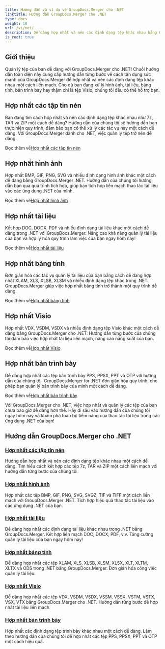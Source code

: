 ```yaml
---
title: Hướng dẫn và ví dụ về GroupDocs.Merger cho .NET
linktitle: Hướng dẫn GroupDocs.Merger cho .NET
type: docs
weight: 10
url: /vi/net/
description: Dễ dàng hợp nhất và nén các định dạng tệp khác nhau bằng GroupDocs.Merger .NET. Tìm hiểu hướng dẫn từng bước về cách hợp nhất hình ảnh, tài liệu và hơn thế nữa!
is_root: true
---
```

## Giới thiệu

Quản lý tệp của bạn dễ dàng với GroupDocs.Merger cho .NET! Chuỗi hướng dẫn toàn diện này cung cấp hướng dẫn từng bước về cách tận dụng sức mạnh của GroupDocs.Merger để hợp nhất và nén các định dạng tệp khác nhau một cách liền mạch. Cho dù bạn đang xử lý hình ảnh, tài liệu, bảng tính, bản trình bày hay thậm chí là tệp Visio, chúng tôi đều có thể hỗ trợ bạn.

## Hợp nhất các tập tin nén
Bạn đang tìm cách hợp nhất và nén các định dạng tệp khác nhau như 7z, TAR và ZIP một cách dễ dàng? Hướng dẫn của chúng tôi sẽ hướng dẫn bạn thực hiện quy trình, đảm bảo bạn có thể xử lý các tác vụ này một cách dễ dàng. Với GroupDocs.Merger dành cho .NET, việc quản lý tệp trở nên dễ dàng.

 Đọc thêm về[Hợp nhất các tập tin nén](./merge-compress-files/)

## Hợp nhất hình ảnh
Hợp nhất BMP, GIF, PNG, SVG và nhiều định dạng hình ảnh khác một cách dễ dàng bằng GroupDocs.Merger .NET. Hướng dẫn của chúng tôi hướng dẫn bạn qua quá trình tích hợp, giúp bạn tích hợp liền mạch thao tác tài liệu vào các ứng dụng .NET của mình.

 Đọc thêm về[Hợp nhất hình ảnh](./image-merging/)

## Hợp nhất tài liệu
Kết hợp DOC, DOCX, PDF và nhiều định dạng tài liệu khác một cách dễ dàng trong .NET với GroupDocs.Merger. Nâng cao khả năng quản lý tài liệu của bạn và hợp lý hóa quy trình làm việc của bạn ngay hôm nay!

 Đọc thêm về[Hợp nhất tài liệu](./document-merging/)

## Hợp nhất bảng tính
Đơn giản hóa các tác vụ quản lý tài liệu của bạn bằng cách dễ dàng hợp nhất XLAM, XLS, XLSB, XLSM và nhiều định dạng tệp khác trong .NET. GroupDocs.Merger giúp việc hợp nhất bảng tính trở thành một quy trình dễ dàng.

 Đọc thêm về[Hợp nhất bảng tính](./spreadsheet-merging/)

## Hợp nhất Visio
Hợp nhất VDX, VSDM, VSDX và nhiều định dạng tệp Visio khác một cách dễ dàng bằng GroupDocs.Merger cho .NET. Hướng dẫn từng bước của chúng tôi đảm bảo việc hợp nhất tài liệu liền mạch, nâng cao năng suất của bạn.

 Đọc thêm về[Hợp nhất Visio](./visio-merging/)

## Hợp nhất bản trình bày
Dễ dàng hợp nhất các tệp bản trình bày PPS, PPSX, PPT và OTP với hướng dẫn của chúng tôi. GroupDocs.Merger for .NET đơn giản hóa quy trình, cho phép bạn quản lý bản trình bày của mình một cách dễ dàng.

 Đọc thêm về[Hợp nhất bản trình bày](./presentation-merging/)

Với GroupDocs.Merger cho .NET, việc hợp nhất và quản lý các tệp của bạn chưa bao giờ dễ dàng hơn thế. Hãy đi sâu vào hướng dẫn của chúng tôi ngay hôm nay và khám phá toàn bộ tiềm năng của thao tác tài liệu trong các ứng dụng .NET của bạn!
## Hướng dẫn GroupDocs.Merger cho .NET
### [Hợp nhất các tập tin nén](./merge-compress-files/)
Hướng dẫn hợp nhất và nén các định dạng tệp khác nhau một cách dễ dàng. Tìm hiểu cách kết hợp các tệp 7z, TAR và ZIP một cách liền mạch với hướng dẫn từng bước của chúng tôi.
### [Hợp nhất hình ảnh](./image-merging/)
Hợp nhất các tệp BMP, GIF, PNG, SVG, SVGZ, TIF và TIFF một cách liền mạch với GroupDocs.Merger .NET. Tích hợp hiệu quả thao tác tài liệu vào các ứng dụng .NET của bạn.
### [Hợp nhất tài liệu](./document-merging/)
Dễ dàng hợp nhất các định dạng tài liệu khác nhau trong .NET bằng GroupDocs.Merger. Kết hợp liền mạch DOC, DOCX, PDF, v.v. Tăng cường quản lý tài liệu của bạn ngay hôm nay!
### [Hợp nhất bảng tính](./spreadsheet-merging/)
Dễ dàng hợp nhất các tệp XLAM, XLS, XLSB, XLSM, XLSX, XLT, XLTM, XLTX và ODS trong .NET bằng GroupDocs.Merger. Đơn giản hóa công việc quản lý tài liệu.
### [Hợp nhất Visio](./visio-merging/)
Dễ dàng hợp nhất các tệp VDX, VSDM, VSDX, VSSM, VSSX, VSTM, VSTX, VSX, VTX bằng GroupDocs.Merger cho .NET. Hướng dẫn từng bước để hợp nhất tài liệu liền mạch.
### [Hợp nhất bản trình bày](./presentation-merging/)
Hợp nhất các định dạng tệp trình bày khác nhau một cách dễ dàng. Làm theo hướng dẫn của chúng tôi để hợp nhất các tệp PPS, PPSX, PPT và OTP một cách hiệu quả.